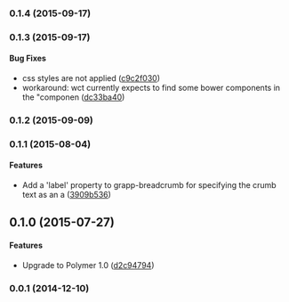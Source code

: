 <a name="0.1.4"></a>
### 0.1.4 (2015-09-17)


<a name="0.1.3"></a>
### 0.1.3 (2015-09-17)


#### Bug Fixes

* css styles are not applied ([c9c2f030](http://github.com/grappendorf/grapp-breadcrumbs/commit/c9c2f030d6b5118b18894c88b7b995cdf5d180b5))
* workaround: wct currently expects to find some bower components in the "componen ([dc33ba40](http://github.com/grappendorf/grapp-breadcrumbs/commit/dc33ba402be2d56a08f1f4a351e3bcfd0dfb481f))


<a name="0.1.2"></a>
### 0.1.2 (2015-09-09)


<a name="0.1.1"></a>
### 0.1.1 (2015-08-04)


#### Features

* Add a 'label' property to grapp-breadcrumb for specifying the crumb text as an a ([3909b536](http://github.com/grappendorf/grapp-breadcrumbs/commit/3909b5367e6a86a4069158dca019f44604e16625))


<a name="0.1.0"></a>
## 0.1.0 (2015-07-27)


#### Features

* Upgrade to Polymer 1.0 ([d2c94794](http://github.com/grappendorf/grapp-breadcrumbs/commit/d2c94794ba12bdcb03eedd704dca150c1b603432))


<a name="0.0.1"></a>
### 0.0.1 (2014-12-10)


